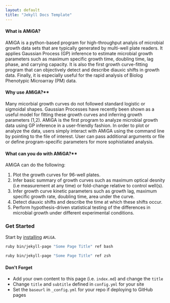 ```yaml
---
layout: default
title: "Jekyll Docs Template"
---
```



#### What is AMiGA?

AMiGA is a python-based program for high-throughput analyis of microbial growth  data sets that are typically generated by multi-well plate readers. It applies Gaussian Process (GP<a></a>) inference to estimate microbial growth parameters such as maximum specific growth time, doubling time, lag phase, and carrying capacity. It is also the first growth curve-fitting program that can objectively detect and describe diauxic shifts in growth data. Finally, it is especially useful for the rapid analysis of Biolog Phenotypic Microarray (PM<a></a>) data.

#### Why use AMiGA?**

Many micorbial growth curves do not followed standard logistic or sigmoidal shapes. Gaussian Processes have recently been shown as a useful model for fitting these growth curves and inferring growth parameters (1,2<a></a>). AMiGA is the first program to analyze microbial growth data using GP inference in a user-friendly fashion. In order to plot or analyze the data, users simply interact with AMiGA using the command line by pointing to the file of interest. User can pass additional arguments or file or define program-specific parameters for more sophistiated analysis.

#### What can you do with AMiGA?**

AMiGA can do the following:
1. Plot the growth curves for 96-well plates.
2. Infer basic summary of growth curves such as maximum optical desnity \(i.e measurement at any time<a></a>) or fold-change relative to control well\(s<a></a>).
3. Infer growth curve kinetic parameters such as growth lag, maximum specific growth rate, doubling time, area under the curve.
4. Detect diauxic shifts and describe the time at which these shifts occur.
5. Perform hypothesis-driven statistical testing of the differences in microbial growth under different experimental conditions.

### Get Started

Start by [installing](/docs/_posts/installation.md) `AMiGA`.

```bash
ruby bin/jekyll-page "Some Page Title" ref bash
```
```zsh
ruby bin/jekyll-page "Some Page Title" ref zsh
```

#### Don't Forget

- Add your own content to this page (i.e. `index.md`) and change the `title`
- Change `title` and `subtitle` defined in `config.yml` for your site
- Set the `baseurl` in `_config.yml` for your repo if deploying to GitHub pages
